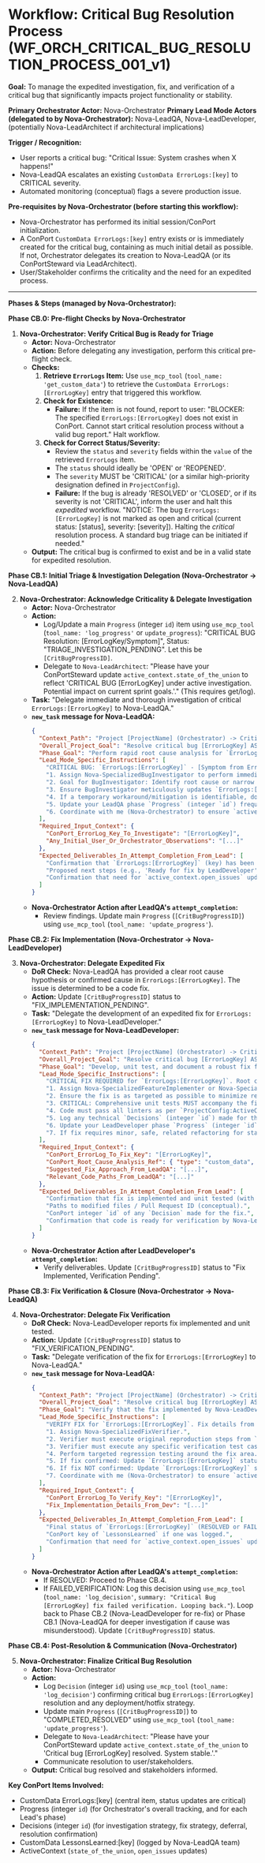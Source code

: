 # Workflow: Critical Bug Resolution Process (WF_ORCH_CRITICAL_BUG_RESOLUTION_PROCESS_001_v1)

**Goal:** To manage the expedited investigation, fix, and verification of a critical bug that significantly impacts project functionality or stability.

**Primary Orchestrator Actor:** Nova-Orchestrator
**Primary Lead Mode Actors (delegated to by Nova-Orchestrator):** Nova-LeadQA, Nova-LeadDeveloper, (potentially Nova-LeadArchitect if architectural implications)

**Trigger / Recognition:**
- User reports a critical bug: "Critical Issue: System crashes when X happens!"
- Nova-LeadQA escalates an existing `CustomData ErrorLogs:[key]` to CRITICAL severity.
- Automated monitoring (conceptual) flags a severe production issue.

**Pre-requisites by Nova-Orchestrator (before starting this workflow):**
- Nova-Orchestrator has performed its initial session/ConPort initialization.
- A ConPort `CustomData ErrorLogs:[key]` entry exists or is immediately created for the critical bug, containing as much initial detail as possible. If not, Orchestrator delegates its creation to Nova-LeadQA (or its ConPortSteward via LeadArchitect).
- User/Stakeholder confirms the criticality and the need for an expedited process.

---

**Phases & Steps (managed by Nova-Orchestrator):**

**Phase CB.0: Pre-flight Checks by Nova-Orchestrator**

1.  **Nova-Orchestrator: Verify Critical Bug is Ready for Triage**
    *   **Actor:** Nova-Orchestrator
    *   **Action:** Before delegating any investigation, perform this critical pre-flight check.
    *   **Checks:**
        1.  **Retrieve `ErrorLogs` Item:** Use `use_mcp_tool` (`tool_name: 'get_custom_data'`) to retrieve the `CustomData ErrorLogs:[ErrorLogKey]` entry that triggered this workflow.
        2.  **Check for Existence:**
            - **Failure:** If the item is not found, report to user: "BLOCKER: The specified `ErrorLogs:[ErrorLogKey]` does not exist in ConPort. Cannot start critical resolution process without a valid bug report." Halt workflow.
        3.  **Check for Correct Status/Severity:**
            - Review the `status` and `severity` fields within the `value` of the retrieved `ErrorLogs` item.
            - The `status` should ideally be 'OPEN' or 'REOPENED'.
            - The `severity` MUST be 'CRITICAL' (or a similar high-priority designation defined in `ProjectConfig`).
            - **Failure:** If the bug is already 'RESOLVED' or 'CLOSED', or if its severity is not 'CRITICAL', inform the user and halt this *expedited* workflow. "NOTICE: The bug `ErrorLogs:[ErrorLogKey]` is not marked as open and critical (current status: [status], severity: [severity]). Halting the *critical* resolution process. A standard bug triage can be initiated if needed."
    *   **Output:** The critical bug is confirmed to exist and be in a valid state for expedited resolution.

**Phase CB.1: Initial Triage & Investigation Delegation (Nova-Orchestrator -> Nova-LeadQA)**

2.  **Nova-Orchestrator: Acknowledge Criticality & Delegate Investigation**
    *   **Actor:** Nova-Orchestrator
    *   **Action:**
        *   Log/Update a main `Progress` (integer `id`) item using `use_mcp_tool` (`tool_name: 'log_progress'` or `update_progress`): "CRITICAL BUG Resolution: [ErrorLogKey/Symptom]", Status: "TRIAGE_INVESTIGATION_PENDING". Let this be `[CritBugProgressID]`.
        *   Delegate to `Nova-LeadArchitect`: "Please have your ConPortSteward update `active_context.state_of_the_union` to reflect 'CRITICAL BUG [ErrorLogKey] under active investigation. Potential impact on current sprint goals.'." (This requires get/log).
    *   **Task:** "Delegate immediate and thorough investigation of critical `ErrorLogs:[ErrorLogKey]` to Nova-LeadQA."
    *   **`new_task` message for Nova-LeadQA:**
        ```json
        {
          "Context_Path": "Project [ProjectName] (Orchestrator) -> CriticalBug [ErrorLogKey] -> Investigation (LeadQA)",
          "Overall_Project_Goal": "Resolve critical bug [ErrorLogKey] ASAP.",
          "Phase_Goal": "Perform rapid root cause analysis for `ErrorLogs:[ErrorLogKey]`, document findings, and propose an immediate mitigation or investigation path.",
          "Lead_Mode_Specific_Instructions": [
            "CRITICAL BUG: `ErrorLogs:[ErrorLogKey]` - [Symptom from ErrorLog].",
            "1. Assign Nova-SpecializedBugInvestigator to perform immediate, prioritized root cause analysis. They should leverage all available ConPort data (code links, related decisions, past errors) and system logs, using `use_mcp_tool` for ConPort access.",
            "2. Goal for BugInvestigator: Identify root cause or narrow down possibilities significantly within [e.g., 2-4 hours, from NovaSystemConfig if available, otherwise your best estimate].",
            "3. Ensure BugInvestigator meticulously updates `ErrorLogs:[ErrorLogKey]` (key) value object with all findings (investigation_notes, reproduction_steps, environment_snapshot, evolving_hypothesis) using `use_mcp_tool` (first `get_custom_data`, then `log_custom_data` to overwrite).",
            "4. If a temporary workaround/mitigation is identifiable, document it clearly in the `ErrorLogs:[ErrorLogKey]` notes.",
            "5. Update your LeadQA phase `Progress` (integer `id`) frequently using `use_mcp_tool` (`tool_name: 'update_progress'`).",
            "6. Coordinate with me (Nova-Orchestrator) to ensure `active_context.open_issues` is updated (I will delegate actual update to LeadArchitect)."
          ],
          "Required_Input_Context": {
            "ConPort_ErrorLog_Key_To_Investigate": "[ErrorLogKey]",
            "Any_Initial_User_Or_Orchestrator_Observations": "[...]"
          },
          "Expected_Deliverables_In_Attempt_Completion_From_Lead": [
            "Confirmation that `ErrorLogs:[ErrorLogKey]` (key) has been updated with detailed investigation findings and root cause hypothesis/confirmation.",
            "Proposed next steps (e.g., 'Ready for fix by LeadDeveloper', 'Needs deeper architectural review by LeadArchitect', 'Workaround X can be applied').",
            "Confirmation that need for `active_context.open_issues` update has been communicated."
          ]
        }
        ```
    *   **Nova-Orchestrator Action after LeadQA's `attempt_completion`:**
        *   Review findings. Update main `Progress` (`[CritBugProgressID]`) using `use_mcp_tool` (`tool_name: 'update_progress'`).

**Phase CB.2: Fix Implementation (Nova-Orchestrator -> Nova-LeadDeveloper)**

3.  **Nova-Orchestrator: Delegate Expedited Fix**
    *   **DoR Check:** Nova-LeadQA has provided a clear root cause hypothesis or confirmed cause in `ErrorLogs:[ErrorLogKey]`. The issue is determined to be a code fix.
    *   **Action:** Update `[CritBugProgressID]` status to "FIX_IMPLEMENTATION_PENDING".
    *   **Task:** "Delegate the development of an expedited fix for `ErrorLogs:[ErrorLogKey]` to Nova-LeadDeveloper."
    *   **`new_task` message for Nova-LeadDeveloper:**
        ```json
        {
          "Context_Path": "Project [ProjectName] (Orchestrator) -> CriticalBug [ErrorLogKey] -> Fix Implementation (LeadDeveloper)",
          "Overall_Project_Goal": "Resolve critical bug [ErrorLogKey] ASAP.",
          "Phase_Goal": "Develop, unit test, and document a robust fix for `ErrorLogs:[ErrorLogKey]`.",
          "Lead_Mode_Specific_Instructions": [
            "CRITICAL FIX REQUIRED for `ErrorLogs:[ErrorLogKey]`. Root cause identified by Nova-LeadQA: [Summary from ErrorLog].",
            "1. Assign Nova-SpecializedFeatureImplementer or Nova-SpecializedCodeRefactorer to implement the fix with highest priority.",
            "2. Ensure the fix is as targeted as possible to minimize regression risk.",
            "3. CRITICAL: Comprehensive unit tests MUST accompany the fix.",
            "4. Code must pass all linters as per `ProjectConfig:ActiveConfig`.",
            "5. Log any technical `Decisions` (integer `id`) made for the fix (e.g., specific algorithm change, library patch usage) using `use_mcp_tool` (`tool_name: 'log_decision'`).",
            "6. Update your LeadDeveloper phase `Progress` (integer `id`) frequently using `use_mcp_tool` (`tool_name: 'update_progress'`).",
            "7. If fix requires minor, safe, related refactoring for stability, perform it and document in `TechDebtCandidates` (key) if larger refactoring is out of scope."
          ],
          "Required_Input_Context": {
            "ConPort_ErrorLog_To_Fix_Key": "[ErrorLogKey]",
            "ConPort_Root_Cause_Analysis_Ref": { "type": "custom_data", "category": "ErrorLogs", "key": "[ErrorLogKey]", "field_hint": "investigation_notes_or_root_cause_summary" },
            "Suggested_Fix_Approach_From_LeadQA": "[...]",
            "Relevant_Code_Paths_From_LeadQA": "[...]"
          },
          "Expected_Deliverables_In_Attempt_Completion_From_Lead": [
            "Confirmation that fix is implemented and unit tested (with pass status).",
            "Paths to modified files / Pull Request ID (conceptual).",
            "ConPort integer `id` of any `Decision` made for the fix.",
            "Confirmation that code is ready for verification by Nova-LeadQA."
          ]
        }
        ```
    *   **Nova-Orchestrator Action after LeadDeveloper's `attempt_completion`:**
        *   Verify deliverables. Update `[CritBugProgressID]` status to "Fix Implemented, Verification Pending".

**Phase CB.3: Fix Verification & Closure (Nova-Orchestrator -> Nova-LeadQA)**

4.  **Nova-Orchestrator: Delegate Fix Verification**
    *   **DoR Check:** Nova-LeadDeveloper reports fix implemented and unit tested.
    *   **Action:** Update `[CritBugProgressID]` status to "FIX_VERIFICATION_PENDING".
    *   **Task:** "Delegate verification of the fix for `ErrorLogs:[ErrorLogKey]` to Nova-LeadQA."
    *   **`new_task` message for Nova-LeadQA:**
        ```json
        {
          "Context_Path": "Project [ProjectName] (Orchestrator) -> CriticalBug [ErrorLogKey] -> Fix Verification (LeadQA)",
          "Overall_Project_Goal": "Resolve critical bug [ErrorLogKey] ASAP.",
          "Phase_Goal": "Verify that the fix implemented by Nova-LeadDeveloper for `ErrorLogs:[ErrorLogKey]` effectively resolves the issue without regressions.",
          "Lead_Mode_Specific_Instructions": [
            "VERIFY FIX for `ErrorLogs:[ErrorLogKey]`. Fix details from Nova-LeadDeveloper: [Summary of fix, modified files/PR].",
            "1. Assign Nova-SpecializedFixVerifier.",
            "2. Verifier must execute original reproduction steps from `ErrorLogs:[ErrorLogKey]` (retrieved via `use_mcp_tool`).",
            "3. Verifier must execute any specific verification test cases defined for this bug or feature area.",
            "4. Perform targeted regression testing around the fix area.",
            "5. If fix confirmed: Update `ErrorLogs:[ErrorLogKey]` status to RESOLVED using `use_mcp_tool` (`get_custom_data` then `log_custom_data`). Add verification notes. Consider logging a `LessonsLearned` (key) entry with your team for this critical bug.",
            "6. If fix NOT confirmed: Update `ErrorLogs:[ErrorLogKey]` status back to OPEN (or FAILED_VERIFICATION) using `use_mcp_tool` (`get_custom_data` then `log_custom_data`), add detailed failure notes, and specify what still fails.",
            "7. Coordinate with me (Nova-Orchestrator) to ensure `active_context.open_issues` is updated."
          ],
          "Required_Input_Context": {
            "ConPort_ErrorLog_To_Verify_Key": "[ErrorLogKey]",
            "Fix_Implementation_Details_From_Dev": "[...]"
          },
          "Expected_Deliverables_In_Attempt_Completion_From_Lead": [
            "Final status of `ErrorLogs:[ErrorLogKey]` (RESOLVED or FAILED_VERIFICATION/REOPENED).",
            "ConPort key of `LessonsLearned` if one was logged.",
            "Confirmation that need for `active_context.open_issues` update has been communicated."
          ]
        }
        ```
    *   **Nova-Orchestrator Action after LeadQA's `attempt_completion`:**
        *   If RESOLVED: Proceed to Phase CB.4.
        *   If FAILED_VERIFICATION: Log this decision using `use_mcp_tool` (`tool_name: 'log_decision'`, `summary: "Critical Bug [ErrorLogKey] fix failed verification. Looping back."`). Loop back to Phase CB.2 (Nova-LeadDeveloper for re-fix) or Phase CB.1 (Nova-LeadQA for deeper investigation if cause was misunderstood). Update `[CritBugProgressID]` status.

**Phase CB.4: Post-Resolution & Communication (Nova-Orchestrator)**

5.  **Nova-Orchestrator: Finalize Critical Bug Resolution**
    *   **Actor:** Nova-Orchestrator
    *   **Action:**
        *   Log `Decision` (integer `id`) using `use_mcp_tool` (`tool_name: 'log_decision'`) confirming critical bug `ErrorLogs:[ErrorLogKey]` resolution and any deployment/hotfix strategy.
        *   Update main `Progress` (`[CritBugProgressID]`) to "COMPLETED_RESOLVED" using `use_mcp_tool` (`tool_name: 'update_progress'`).
        *   Delegate to `Nova-LeadArchitect`: "Please have your ConPortSteward update `active_context.state_of_the_union` to 'Critical bug [ErrorLogKey] resolved. System stable.'."
        *   Communicate resolution to user/stakeholders.
    *   **Output:** Critical bug resolved and stakeholders informed.

**Key ConPort Items Involved:**
- CustomData ErrorLogs:[key] (central item, status updates are critical)
- Progress (integer `id`) (for Orchestrator's overall tracking, and for each Lead's phase)
- Decisions (integer `id`) (for investigation strategy, fix strategy, deferral, resolution confirmation)
- CustomData LessonsLearned:[key] (logged by Nova-LeadQA team)
- ActiveContext (`state_of_the_union`, `open_issues` updates)